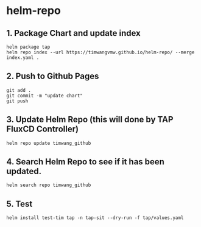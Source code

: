 # helm-repo

## 1. Package Chart and update index
```
helm package tap
helm repo index --url https://timwangvmw.github.io/helm-repo/ --merge index.yaml .
```

## 2. Push to Github Pages
```
git add .
git commit -m "update chart"
git push
```

## 3. Update Helm Repo (this will done by TAP FluxCD Controller)
```
helm repo update timwang_github
```

## 4. Search Helm Repo to see if it has been updated. 
```
helm search repo timwang_github
```

## 5. Test
```
helm install test-tim tap -n tap-sit --dry-run -f tap/values.yaml
```